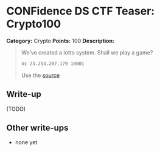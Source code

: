 # CONFidence DS CTF Teaser: Crypto100

**Category:** Crypto
**Points:** 100
**Description:**

> We’ve created a lotto system. Shall we play a game?
>
> ```bash
> nc 23.253.207.179 10001
> ```
> Use the [source](lotto.py)

## Write-up

(TODO)

## Other write-ups

* none yet
